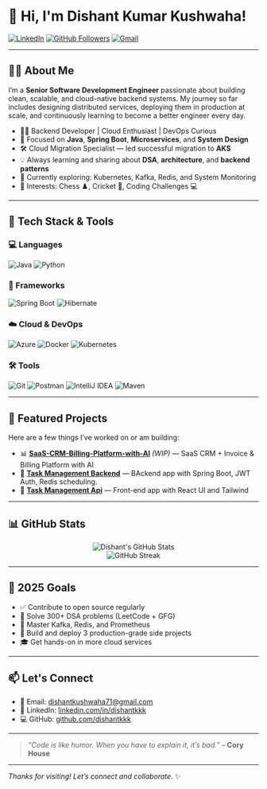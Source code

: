 # 👋 Hi, I'm Dishant Kumar Kushwaha!

[![LinkedIn](https://img.shields.io/badge/LinkedIn-Connect-blue?style=flat-square&logo=linkedin)](https://www.linkedin.com/in/dishantkkk)
[![GitHub Followers](https://img.shields.io/github/followers/dishantkkk?style=social)](https://github.com/dishantkkk)
[![Gmail](https://img.shields.io/badge/Gmail-dishantkushwaha71@gmail.com-red?style=flat-square&logo=gmail)](mailto:dishantkushwaha71@gmail.com)

---

## 🧑‍💻 About Me

I’m a **Senior Software Development Engineer** passionate about building clean, scalable, and cloud-native backend systems. My journey so far includes designing distributed services, deploying them in production at scale, and continuously learning to become a better engineer every day.

- 👨‍💼 Backend Developer | Cloud Enthusiast | DevOps Curious
- 🧠 Focused on **Java**, **Spring Boot**, **Microservices**, and **System Design**
- 🛠️ Cloud Migration Specialist — led successful migration to **AKS**
- 💡 Always learning and sharing about **DSA**, **architecture**, and **backend patterns**
- 🎯 Currently exploring: Kubernetes, Kafka, Redis, and System Monitoring
- 🧩 Interests: Chess ♟️, Cricket 🏏, Coding Challenges 💻

---

## 🔧 Tech Stack & Tools

### 💻 Languages  
![Java](https://img.shields.io/badge/Java-ED8B00?style=for-the-badge&logo=java&logoColor=white)
![Python](https://img.shields.io/badge/Python-3776AB?style=for-the-badge&logo=python&logoColor=white)

### 🧱 Frameworks  
![Spring Boot](https://img.shields.io/badge/Spring_Boot-6DB33F?style=for-the-badge&logo=spring-boot&logoColor=white)
![Hibernate](https://img.shields.io/badge/Hibernate-59666C?style=for-the-badge&logo=hibernate&logoColor=white)

### ☁️ Cloud & DevOps  
![Azure](https://img.shields.io/badge/Azure-0089D6?style=for-the-badge&logo=microsoft-azure&logoColor=white)
![Docker](https://img.shields.io/badge/Docker-2496ED?style=for-the-badge&logo=docker&logoColor=white)
![Kubernetes](https://img.shields.io/badge/Kubernetes-326CE5?style=for-the-badge&logo=kubernetes&logoColor=white)

### 🛠️ Tools  
![Git](https://img.shields.io/badge/Git-F05032?style=for-the-badge&logo=git&logoColor=white)
![Postman](https://img.shields.io/badge/Postman-FF6C37?style=for-the-badge&logo=postman&logoColor=white)
![IntelliJ IDEA](https://img.shields.io/badge/IntelliJ_IDEA-000000?style=for-the-badge&logo=intellijidea&logoColor=white)
![Maven](https://img.shields.io/badge/Maven-C71A36?style=for-the-badge&logo=apachemaven&logoColor=white)

---

## 🚀 Featured Projects

Here are a few things I’ve worked on or am building:

- 📊 **[SaaS-CRM-Billing-Platform-with-AI](https://github.com/orgs/SaaS-CRM-Billing-Platform-with-AI/repositories)** *(WIP)* — SaaS CRM + Invoice & Billing Platform with AI
- 📝 **[Task Management Backend](https://github.com/dishantkkk/task-management-backend)** — BAckend app with Spring Boot, JWT Auth, Redis scheduling.
- 📝 **[Task Management Api](https://github.com/dishantkkk/task-management-api)** — Front-end app with React UI and Tailwind

---

## 📊 GitHub Stats

<p align="center">
  <img src="https://github-readme-stats.vercel.app/api?username=dishantkkk&show_icons=true&theme=default&count_private=true&hide=stars" alt="Dishant's GitHub Stats" />
  <br />
  <img src="https://github-readme-streak-stats.herokuapp.com/?user=dishantkkk&theme=default" alt="GitHub Streak" />
</p>

---

## 🎯 2025 Goals

- ✅ Contribute to open source regularly
- 🔁 Solve 300+ DSA problems (LeetCode + GFG)
- 🧠 Master Kafka, Redis, and Prometheus
- 🚀 Build and deploy 3 production-grade side projects
- 🎓 Get hands-on in more cloud services

---

## 📫 Let's Connect

- 📧 Email: [dishantkushwaha71@gmail.com](mailto:dishantkushwaha71@gmail.com)
- 🔗 LinkedIn: [linkedin.com/in/dishantkkk](https://www.linkedin.com/in/dishantkkk)
- 💻 GitHub: [github.com/dishantkkk](https://github.com/dishantkkk)

---

> *“Code is like humor. When you have to explain it, it’s bad.”* – **Cory House**

---

_Thanks for visiting! Let’s connect and collaborate._ ✨
